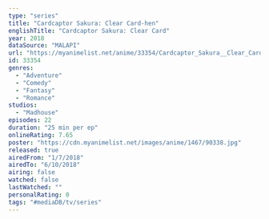```yaml
---
type: "series"
title: "Cardcaptor Sakura: Clear Card-hen"
englishTitle: "Cardcaptor Sakura: Clear Card"
year: 2018
dataSource: "MALAPI"
url: "https://myanimelist.net/anime/33354/Cardcaptor_Sakura__Clear_Card-hen"
id: 33354
genres: 
  - "Adventure"
  - "Comedy"
  - "Fantasy"
  - "Romance"
studios: 
  - "Madhouse"
episodes: 22
duration: "25 min per ep"
onlineRating: 7.65
poster: "https://cdn.myanimelist.net/images/anime/1467/90338.jpg"
released: true
airedFrom: "1/7/2018"
airedTo: "6/10/2018"
airing: false
watched: false
lastWatched: ""
personalRating: 0
tags: "#mediaDB/tv/series"
---
```

